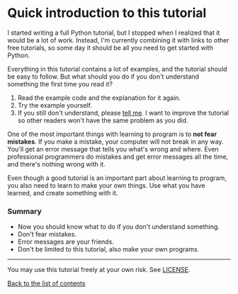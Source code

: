 # Quick introduction to this tutorial

I started writing a full Python tutorial, but I stopped when I realized
that it would be a lot of work. Instead, I'm currently combining it with
links to other free tutorials, so some day it should be all you need to
get started with Python.

Everything in this tutorial contains a lot of examples, and the tutorial
should be easy to follow. But what should you do if you don't understand
something the first time you read it?

1. Read the example code and the explanation for it again.
2. Try the example yourself.
3. If you still don't understand, please [tell me](contact-me.md). I want
    to improve the tutorial so other readers won't have the same problem
    as you did.

One of the most important things with learning to program is to
**not fear mistakes**. If you make a mistake, your computer will not
break in any way. You'll get an error message that tells you what's
wrong and where. Even professional programmers do mistakes and get error
messages all the time, and there's nothing wrong with it.

Even though a good tutorial is an important part about learning to
program, you also need to learn to make your own things. Use what you
have learned, and create something with it.

### Summary

- Now you should know what to do if you don't understand something.
- Don't fear mistakes.
- Error messages are your friends.
- Don't be limited to this tutorial, also make your own programs.

***

You may use this tutorial freely at your own risk. See [LICENSE](LICENSE).

[Back to the list of contents](README.md)
